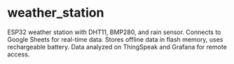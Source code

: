 # weather_station
 ESP32 weather station with DHT11, BMP280, and rain sensor. Connects to Google Sheets for real-time data. Stores offline data in flash memory, uses rechargeable battery. Data analyzed on ThingSpeak and Grafana for remote access.
